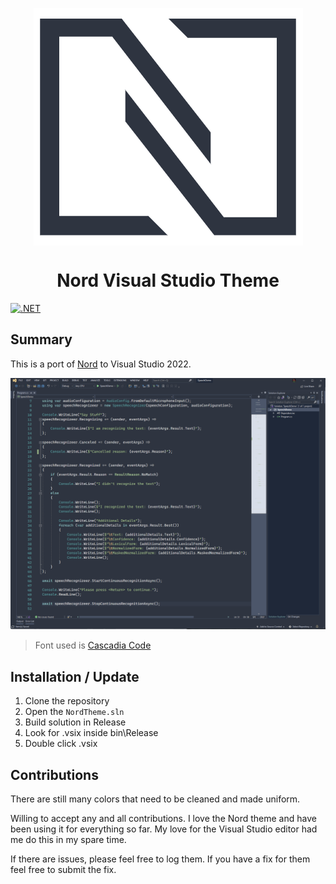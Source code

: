 <p align="center">
<img align="center" src="./nord-icon.png">
</p>

<h1 align="center" style="text-align: center">
Nord Visual Studio Theme  
</h1>

[![.NET](https://github.com/jwendl/nord-vs-theme/actions/workflows/dotnet.yml/badge.svg)](https://github.com/jwendl/nord-vs-theme/actions/workflows/dotnet.yml)

## Summary

This is a port of [Nord](https://www.nordtheme.com/) to Visual Studio 2022.

![Nord Theme Preview](./docs/NordThemeLarge.png)

> Font used is [Cascadia Code](https://docs.microsoft.com/en-us/windows/terminal/cascadia-code)

## Installation / Update

1. Clone the repository
2. Open the `NordTheme.sln`
3. Build solution in Release
4. Look for .vsix inside bin\Release
5. Double click .vsix

## Contributions

There are still many colors that need to be cleaned and made uniform.

Willing to accept any and all contributions. I love the Nord theme and have been using it for everything so far. My love for the Visual Studio editor had me do this in my spare time. 

If there are issues, please feel free to log them. If you have a fix for them feel free to submit the fix.
